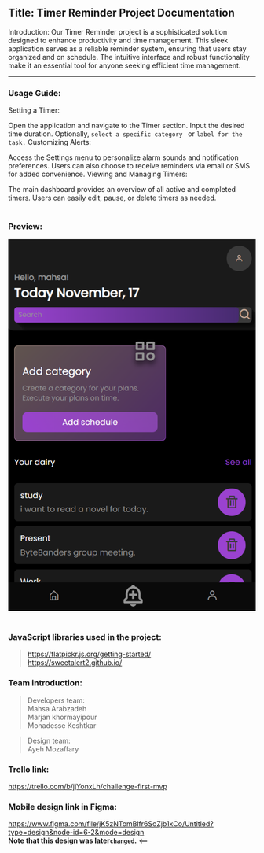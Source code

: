 ## Title: Timer Reminder Project Documentation

Introduction:
Our Timer Reminder project is a sophisticated solution designed to enhance productivity and time management. This sleek application serves as a reliable reminder system, ensuring that users stay organized and on schedule. The intuitive interface and robust functionality make it an essential tool for anyone seeking efficient time management.

---
### Usage Guide:

Setting a Timer:

Open the application and navigate to the Timer section.
Input the desired time duration.
Optionally, `select a specific category ` or `label for the task.`
Customizing Alerts:

Access the Settings menu to personalize alarm sounds and notification preferences.
Users can also choose to receive reminders via email or SMS for added convenience.
Viewing and Managing Timers:

The main dashboard provides an overview of all active and completed timers.
Users can easily edit, pause, or delete timers as needed. <br>
<br>
### Preview:
<img src="images/Capture2.PNG"></img> <br>
<br>
### JavaScript libraries used in the project:
>  https://flatpickr.js.org/getting-started/ <br>
>  https://sweetalert2.github.io/ 

### Team introduction:
> Developers team: <br>
Mahsa Arabzadeh <br>
Marjan khormayipour <br>
Mohadesse Keshtkar <br>

> Design team: <br>
Ayeh Mozaffary

### Trello link:
https://trello.com/b/jjYonxLh/challenge-first-mvp

### Mobile design link in Figma:
https://www.figma.com/file/jK5zNTomBlfr6SoZjb1xCo/Untitled?type=design&node-id=6-2&mode=design <br>
**Note that this design was later`changed`.** <== <br>

